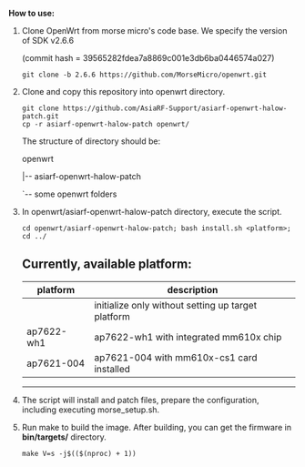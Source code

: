 **How to use:**

1. Clone OpenWrt from morse micro's code base. We specify the version of SDK v2.6.6

   (commit hash = 39565282fdea7a8869c001e3db6ba0446574a027)

	```
	git clone -b 2.6.6 https://github.com/MorseMicro/openwrt.git
	```

3. Clone and copy this repository into openwrt directory.

	```
 	git clone https://github.com/AsiaRF-Support/asiarf-openwrt-halow-patch.git
	cp -r asiarf-openwrt-halow-patch openwrt/
	```

	The structure of directory should be:

	openwrt

	|-- asiarf-openwrt-halow-patch

	`-- some openwrt folders

5. In openwrt/asiarf-openwrt-halow-patch directory, execute the script.

	```
	cd openwrt/asiarf-openwrt-halow-patch; bash install.sh <platform>; cd ../
	```
	Currently, available platform:
	------------------------
   | platform | description |
   | -------- | ----------- |
   | <empty>    | initialize only without setting up target platform |
   | ap7622-wh1 | ap7622-wh1 with integrated mm610x chip |
   | ap7621-004 | ap7621-004 with mm610x-cs1 card installed |
    ------------------------

7. The script will install and patch files, prepare the configuration,
   including executing morse_setup.sh.

8. Run make to build the image. After building, you can get the firmware
   in **bin/targets/** directory.

	```
	make V=s -j$(($(nproc) + 1))
	```
